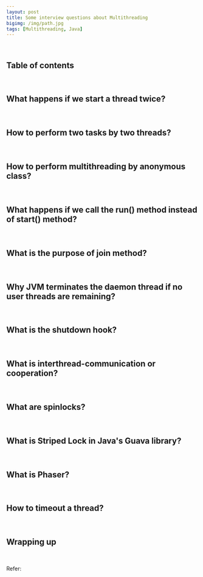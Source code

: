 ```yaml
---
layout: post
title: Some interview questions about Multithreading
bigimg: /img/path.jpg
tags: [Multithreading, Java]
---
```




<br>

## Table of contents





<br>

## What happens if we start a thread twice?





<br>

## How to perform two tasks by two threads?





<br>

## How to perform multithreading by anonymous class?






<br>

## What happens if we call the run() method instead of start() method?





<br>

## What is the purpose of join method?




<br>

## Why JVM terminates the daemon thread if no user threads are remaining?





<br>

## What is the shutdown hook?





<br>

## What is interthread-communication or cooperation?




<br>

## What are spinlocks?




<br>

## What is Striped Lock in Java's Guava library?





<br>

## What is Phaser?




<br>

## How to timeout a thread?





<br>

## Wrapping up







<br>

Refer:
